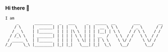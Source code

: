 ### Hi there 👋

```
I am
     _       ________   _   ___     _   _____  __        ___        __     
    / \     |  ______| | | |   \   | | |  __ \ \ \      / _ \      / /
   / _ \    | |______  | | | |\ \  | | | |__| | \ \    / / \ \    / / 
  / /_\ \   | _______| | | | | \ \ | | | __  /   \ \  / /   \ \  / /   
 / _____ \  | |______  | | | |  \ \| | | | \ \    \ \/ /     \ \/ /   
/_/     \_\ |________| |_| |_|   \___| |_|  \_\    \__/       \__/     
```
<!--
**aeinrw/aeinrw** is a ✨ _special_ ✨ repository because its `README.md` (this file) appears on your GitHub profile.

Here are some ideas to get you started:

- 🔭 I’m currently working on ...
- 🌱 I’m currently learning ...
- 👯 I’m looking to collaborate on ...
- 🤔 I’m looking for help with ...
- 💬 Ask me about ...
- 📫 How to reach me: ...
- 😄 Pronouns: ...
- ⚡ Fun fact: ...
-->
